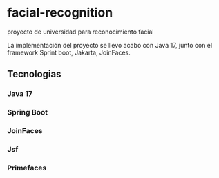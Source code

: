 # facial-recognition
proyecto de universidad para reconocimiento facial

La implementación del proyecto se llevo acabo con Java 17, junto con el framework Sprint boot, Jakarta, JoinFaces.

## Tecnologias

### Java 17
### Spring Boot
### JoinFaces
### Jsf
### Primefaces












